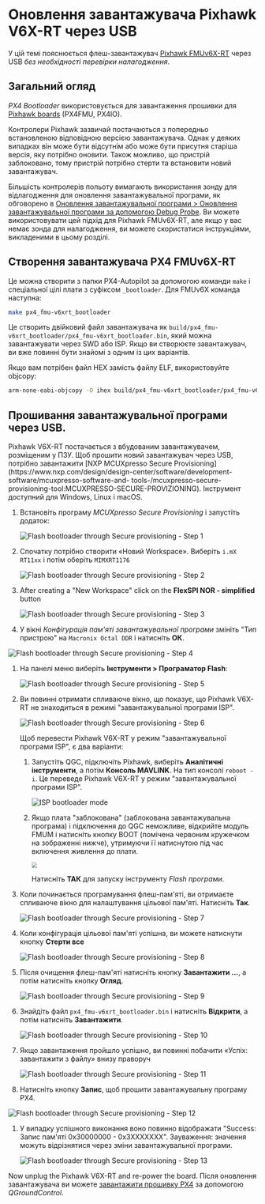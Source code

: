 # Оновлення завантажувача Pixhawk V6X-RT через USB

У цій темі пояснюється флеш-завантажувач [Pixhawk FMUv6X-RT](../flight_controller/pixhawk6x-rt.md) через USB _без необхідності перевірки налагодження_.

## Загальний огляд

_PX4 Bootloader_ використовується для завантаження прошивки для [Pixhawk boards](../flight_controller/pixhawk_series.md) (PX4FMU, PX4IO).

Контролери Pixhawk зазвичай постачаються з попередньо встановленою відповідною версією завантажувача.
Однак у деяких випадках він може бути відсутнім або може бути присутня старіша версія, яку потрібно оновити.
Також можливо, що пристрій заблоковано, тому пристрій потрібно стерти та встановити новий завантажувач.

Більшість контролерів польоту вимагають використання зонду для відлагодження для оновлення завантажувальної програми, як обговорено в [Оновлення завантажувальної програми > Оновлення завантажувальної програми за допомогою Debug Probe](../advanced_config/bootloader_update.md#debug-probe-bootloader-update).
Ви можете використовувати цей підхід для Pixhawk FMUv6X-RT, але якщо у вас немає зонда для налагодження, ви можете скористатися інструкціями, викладеними в цьому розділі.

## Створення завантажувача PX4 FMUv6X-RT

Це можна створити з папки PX4-Autopilot за допомогою команди `make` і спеціальної цілі плати з суфіксом `_bootloader`.
Для FMUv6X команда наступна:

```sh
make px4_fmu-v6xrt_bootloader
```

Це створить двійковий файл завантажувача як `build/px4_fmu-v6xrt_bootloader/px4_fmu-v6xrt_bootloader.bin`, який можна завантажувати через SWD або ISP.
Якщо ви створюєте завантажувач, ви вже повинні бути знайомі з одним із цих варіантів.

Якщо вам потрібен файл HEX замість файлу ELF, використовуйте objcopy:

```sh
arm-none-eabi-objcopy -O ihex build/px4_fmu-v6xrt_bootloader/px4_fmu-v6xrt_bootloader.elf px4_fmu-v6xrt_bootloader.hex
```

## Прошивання завантажувальної програми через USB.

Pixhawk V6X-RT постачається з вбудованим завантажувачем, розміщеним у ПЗУ.
Щоб прошити новий завантажувач через USB, потрібно завантажити [NXP MCUXpresso Secure Provisioning](https\://www\.nxp.com/design/design-center/software/development-software/mcuxpresso-software-and- tools-/mcuxpresso-secure-provisioning-tool:MCUXPRESSO-SECURE-PROVIZIONING).
Інструмент доступний для Windows, Linux і macOS.

1. Встановіть програму _MCUXpresso Secure Provisioning_ і запустіть додаток:

   ![Flash bootloader through Secure provisioning - Step 1](../../assets/advanced_config/bootloader_6xrt/bootloader_update_v6xrt_step1.png)

2. Спочатку потрібно створити «Новий Workspace».
   Виберіть `i.mX RT11xx` і потім оберіть `MIMXRT1176`

   ![Flash bootloader through Secure provisioning - Step 2](../../assets/advanced_config/bootloader_6xrt/bootloader_update_v6xrt_step2.png)

3. After creating a "New Workspace" click on the **FlexSPI NOR - simplified** button

   ![Flash bootloader through Secure provisioning - Step 3](../../assets/advanced_config/bootloader_6xrt/bootloader_update_v6xrt_step3.png)

4. У вікні _Конфігурація пам'яті завантажувальної програми_ змініть "Тип пристрою" на `Macronix Octal DDR` і натисніть **ОК**.

![Flash bootloader through Secure provisioning - Step 4](../../assets/advanced_config/bootloader_6xrt/bootloader_update_v6xrt_step4.png)

1. На панелі меню виберіть **Інструменти > Програматор Flash**:

   ![Flash bootloader through Secure provisioning - Step 5](../../assets/advanced_config/bootloader_6xrt/bootloader_update_v6xrt_step5.png)

2. Ви повинні отримати спливаюче вікно, що показує, що Pixhawk V6X-RT не знаходиться в режимі "завантажувальної програми ISP".

   ![Flash bootloader through Secure provisioning - Step 6](../../assets/advanced_config/bootloader_6xrt/bootloader_update_v6xrt_step6.png)

   Щоб перевести Pixhawk V6X-RT у режим "завантажувальної програми ISP", є два варіанти:

   1. Запустіть QGC, підключіть Pixhawk, виберіть **Аналітичні інструменти**, а потім **Консоль MAVLINK**.
      На тип консолі `reboot -i`.
      Це переведе Pixhawk V6X-RT у режим "завантажувальної програми ISP".

      ![ISP bootloader mode](../../assets/advanced_config/bootloader_6xrt/bootloader_update_v6xrt_enter_isp_qgc.png)

   2. Якщо плата "заблокована" (заблокована завантажувальна програма) і підключення до QGC неможливе, відкрийте модуль FMUM і натисніть кнопку BOOT (помічена червоним кружечком на зображенні нижче), утримуючи її натиснутою під час включення живлення до плати.

      <img src="../../assets/advanced_config/bootloader_6xrt/bootloader_update_v6xrt_enter_isp_button.jpg" style="zoom:67%;" />

      Натисніть **ТАК** для запуску інструменту _Flash програми_.

3. Коли починається програмування флеш-пам'яті, ви отримаєте спливаюче вікно для налаштування цільової пам'яті. Натисніть **Так**.

   ![Flash bootloader through Secure provisioning - Step 7](../../assets/advanced_config/bootloader_6xrt/bootloader_update_v6xrt_step7.png)

4. Коли конфігурація цільової пам'яті успішна, ви можете натиснути кнопку **Стерти все**

   ![Flash bootloader through Secure provisioning - Step 8](../../assets/advanced_config/bootloader_6xrt/bootloader_update_v6xrt_step8.png)

5. Після очищення флеш-пам'яті натисніть кнопку **Завантажити ...**, а потім натисніть кнопку **Огляд**.

   ![Flash bootloader through Secure provisioning - Step 9](../../assets/advanced_config/bootloader_6xrt/bootloader_update_v6xrt_step9.png)

6. Знайдіть файл `px4_fmu-v6xrt_bootloader.bin` і натисніть **Відкрити**, а потім натисніть **Завантажити**.

   ![Flash bootloader through Secure provisioning - Step 10](../../assets/advanced_config/bootloader_6xrt/bootloader_update_v6xrt_step10.png)

7. Якщо завантаження пройшло успішно, ви повинні побачити «Успіх: завантажити з файлу» внизу праворуч

   ![Flash bootloader through Secure provisioning - Step 11](../../assets/advanced_config/bootloader_6xrt/bootloader_update_v6xrt_step11.png)

8. Натисніть кнопку **Запис**, щоб прошити завантажувальну програму PX4.

![Flash bootloader through Secure provisioning - Step 12](../../assets/advanced_config/bootloader_6xrt/bootloader_update_v6xrt_step12.png)

1. У випадку успішного виконання воно повинно відображати "Success: Запис пам'яті 0x30000000 - 0x3XXXXXXX". Зауваження: значення можуть відрізнятися через зміни завантажувальної програми.

   ![Flash bootloader through Secure provisioning - Step 13](../../assets/advanced_config/bootloader_6xrt/bootloader_update_v6xrt_step13.png)

Now unplug the Pixhawk V6X-RT and re-power the board.
Після оновлення завантажувача ви можете [завантажити прошивку PX4](../config/firmware.md) за допомогою _QGroundControl_.

